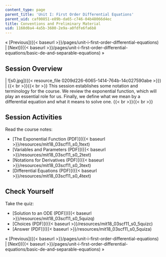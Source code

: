 ```yaml
---
content_type: page
parent_title: 'Unit I: First Order Differential Equations'
parent_uid: caf00851-e89b-da65-c746-04b48066d4ec
title: Conventions and Preliminary Material
uid: 1160d0a4-4a5b-3600-2e9a-a0fdfe6fa6b8
---
```


« [Previous]({{< baseurl >}}/pages/unit-i-first-order-differential-equations) | [Next]({{< baseurl >}}/pages/unit-i-first-order-differential-equations/basic-de-and-separable-equations) »

Session Overview
----------------

| ![s0.jpg]({{< resource_file 0209d226-6065-1414-764b-14c027590abe >}}) |  {{< br >}}{{< br >}} This session establishes some notation and terminology for the course. We review the exponential function, which will play an essential role for us. Finally, we define what we mean by a differential equation and what it means to solve one. {{< br >}}{{< br >}}  

Session Activities
------------------

Read the course notes:

*   [The Exponential Function (PDF)]({{< baseurl >}}/resources/mit18_03scf11_s0_1text)
*   [Variables and Parameters (PDF)]({{< baseurl >}}/resources/mit18_03scf11_s0_2text)
*   [Notations for Derivatives (PDF)]({{< baseurl >}}/resources/mit18_03scf11_s0_3text)
*   [Differential Equations (PDF)]({{< baseurl >}}/resources/mit18_03scf11_s0_4text)

Check Yourself
--------------

Take the quiz:

*   [Solution to an ODE (PDF)]({{< baseurl >}}/resources/mit18_03scf11_s0_5quizq)
*   [Choices (PDF)]({{< baseurl >}}/resources/mit18_03scf11_s0_5quizc)
*   [Answer (PDF)]({{< baseurl >}}/resources/mit18_03scf11_s0_5quiza)

« [Previous]({{< baseurl >}}/pages/unit-i-first-order-differential-equations) | [Next]({{< baseurl >}}/pages/unit-i-first-order-differential-equations/basic-de-and-separable-equations) »